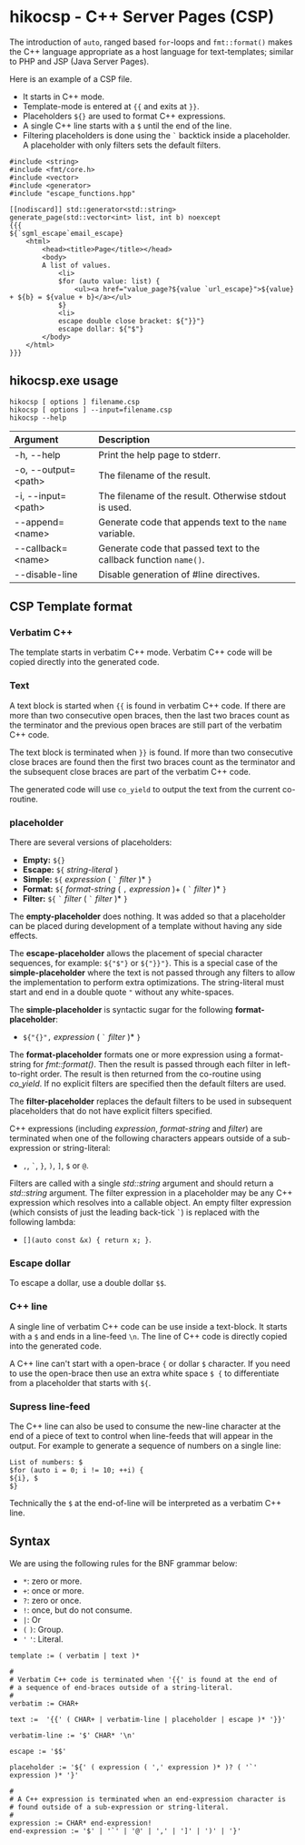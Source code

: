 hikocsp - C++ Server Pages (CSP)
================================
The introduction of `auto`, ranged based `for`-loops and `fmt::format()`
makes the C++ language appropriate as a host language for text-templates;
similar to PHP and JSP (Java Server Pages).

Here is an example of a CSP file.
- It starts in C++ mode.
- Template-mode is entered at `{{` and exits at `}}`.
- Placeholders `${}` are used to format C++ expressions.
- A single C++ line starts with a `$` until the end of the line.
- Filtering placeholders is done using the `` ` `` backtick inside a
  placeholder. A placeholder with only filters sets the default filters.

```
#include <string>
#include <fmt/core.h>
#include <vector>
#include <generator>
#include "escape_functions.hpp"

[[nodiscard]] std::generator<std::string> generate_page(std::vector<int> list, int b) noexcept
{{{
${`sgml_escape`email_escape}
    <html>
        <head><title>Page</title></head>
        <body>
        A list of values.
            <li>
            $for (auto value: list) {
                <ul><a href="value_page?${value `url_escape}">${value} + ${b} = ${value + b}</a></ul>
            $}
            <li>
            escape double close bracket: ${"}}"}
            escape dollar: ${"$"}
        </body>
    </html> 
}}}
```

hikocsp.exe usage
-----------------
```
hikocsp [ options ] filename.csp
hikocsp [ options ] --input=filename.csp
hikocsp --help
```

  Argument                 | Description
 :------------------------ |:-----------------------
  \-h, \-\-help            | Print the help page to stderr.
  \-o, \-\-output=\<path\> | The filename of the result.
  \-i, \-\-input=\<path\>  | The filename of the result. Otherwise stdout is used.
  \-\-append=\<name\>      | Generate code that appends text to the `name` variable.
  \-\-callback=\<name\>    | Generate code that passed text to the callback function `name()`.
  \-\-disable-line         | Disable generation of #line directives.
  
CSP Template format
-------------------

### Verbatim C++
The template starts in verbatim C++ mode. Verbatim C++ code will be
copied directly into the generated code.

### Text
A text block is started when `{{` is found in verbatim C++ code.
If there are more than two consecutive open braces, then the last
two braces count as the terminator and the previous open braces are still part
of the verbatim C++ code.

The text block is terminated when `}}` is found. If more than two consecutive
close braces are found then the first two braces count as the terminator
and the subsequent close braces are part of the verbatim C++ code.

The generated code will use `co_yield` to output the text from the current
co-routine.
  
### placeholder
There are several versions of placeholders:
 - **Empty:** `${}`
 - **Escape:** `${` *string-literal* `}`
 - **Simple:** `${` *expression* ( `` ` `` *filter* )\* `}`
 - **Format:** `${` *format-string* ( `,` *expression* )+ ( `` ` `` *filter* )\* `}`
 - **Filter:** `${` `` ` `` *filter* ( `` ` `` *filter* )\* `}`

The **empty-placeholder** does nothing. It was added so that a placeholder can
be placed during development of a template without having any side effects.

The **escape-placeholder** allows the placement of special character sequences,
for example: `${"$"}` or `${"}}"}`. This is a special case of the
**simple-placeholder** where the text is not passed through any filters
to allow the implementation to perform extra optimizations.
The string-literal must start and end in a double quote `"` without any
white-spaces.

The **simple-placeholder** is syntactic sugar for the following
**format-placeholder**:
 - `${"{}",` *expression* ( `` ` `` *filter* )\* `}`

The **format-placeholder** formats one or more expression using a format-string
for *fmt::format()*. Then the result is passed through each filter in
left-to-right order. The result is then returned from the co-routine using
*co_yield*. If no explicit filters are specified then the default filters
are used.

The **filter-placeholder** replaces the default filters to be used in subsequent
placeholders that do not have explicit filters specified.

C++ expressions (including *expression*, *format-string* and *filter*) are
terminated when one of the following characters appears outside
of a sub-expression or string-literal:
 -  `,`, `` ` ``, `}`, `)`, `]`, `$` or `@`.

Filters are called with a single *std::string* argument and should return a
*std::string* argument. The filter expression in a placeholder may be any
C++ expression which resolves into a callable object. An empty filter expression
(which consists of just the leading back-tick `` ` ``) is replaced with the
following lambda:
 - `[](auto const &x) { return x; }`.

### Escape dollar
To escape a dollar, use a double dollar `$$`.

### C++ line
A single line of verbatim C++ code can be use inside a text-block.
It starts with a `$` and ends in a line-feed `\n`.
The line of C++ code is directly copied into the generated code.

A C++ line can't start with a open-brace `{`  or dollar `$` character. If you
need to use the open-brace then use an extra white space `$ {` to
differentiate from a placeholder that starts with `${`.

### Supress line-feed
The C++ line can also be used to consume the new-line character at the end
of a piece of text to control when line-feeds that will appear in the output.
For example to generate a sequence of numbers on a single line:

```
List of numbers: $
$for (auto i = 0; i != 10; ++i) {
${i}, $
$}
```

Technically the `$` at the end-of-line will be interpreted as a verbatim C++
line.

Syntax
------

We are using the following rules for the BNF grammar below:
 - `*`: zero or more.
 - `+`: once or more.
 - `?`: zero or once.
 - `!`: once, but do not consume.
 - `|`: Or
 - `(` `)`: Group.
 - `'` `'`: Literal.

```
template := ( verbatim | text )*

#
# Verbatim C++ code is terminated when '{{' is found at the end of
# a sequence of end-braces outside of a string-literal.
#
verbatim := CHAR+

text :=  '{{' ( CHAR+ | verbatim-line | placeholder | escape )* '}}'

verbatim-line := '$' CHAR* '\n'

escape := '$$'

placeholder := '${' ( expression ( ',' expression )* )? ( '`' expression )* '}'

#
# A C++ expression is terminated when an end-expression character is
# found outside of a sub-expression or string-literal.
#
expression := CHAR* end-expression!
end-expression := '$' | '`' | '@' | ',' | ']' | ')' | '}'
```
